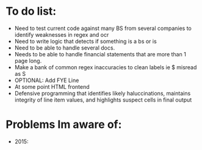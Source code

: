 # To do list:
- Need to test current code against many BS from several companies to identify weaknesses in regex and ocr
- Need to write logic that detects if something is a bs or is
- Need to be able to handle several docs. 
- Needs to be able to handle financial statements that are more than 1 page long. 
- Make a bank of common regex inaccuracies to clean labels ie $ misread as S
- OPTIONAL: Add FYE Line
- At some point HTML frontend 
- Defensive programming that identifies likely haluccinations, maintains integrity of line item values, and highlights suspect cells in final output

# Problems Im aware of:
- 2015: 